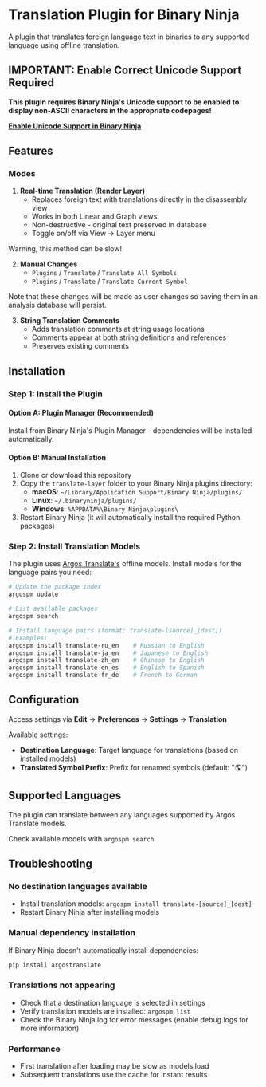 # Translation Plugin for Binary Ninja

A plugin that translates foreign language text in binaries to any supported language using offline translation.

## IMPORTANT: Enable Correct Unicode Support Required

**This plugin requires Binary Ninja's Unicode support to be enabled to display non-ASCII characters in the appropriate codepages!**

**[Enable Unicode Support in Binary Ninja](https://docs.binary.ninja/dev/concepts.html?h=unicode#unicode-support)**

## Features

### Modes

1. **Real-time Translation (Render Layer)**
   - Replaces foreign text with translations directly in the disassembly view
   - Works in both Linear and Graph views
   - Non-destructive - original text preserved in database
   - Toggle on/off via View → Layer menu

Warning, this method can be slow!

2. **Manual Changes**
   - `Plugins` / `Translate` / `Translate All Symbols`
   - `Plugins` / `Translate` / `Translate Current Symbol`

Note that these changes will be made as user changes so saving them in an analysis database will persist.

3. **String Translation Comments**
   - Adds translation comments at string usage locations
   - Comments appear at both string definitions and references
   - Preserves existing comments


## Installation

### Step 1: Install the Plugin

#### Option A: Plugin Manager (Recommended)
Install from Binary Ninja's Plugin Manager - dependencies will be installed automatically.

#### Option B: Manual Installation
1. Clone or download this repository
2. Copy the `translate-layer` folder to your Binary Ninja plugins directory:
   - **macOS**: `~/Library/Application Support/Binary Ninja/plugins/`
   - **Linux**: `~/.binaryninja/plugins/`
   - **Windows**: `%APPDATA%\Binary Ninja\plugins\`
3. Restart Binary Ninja (it will automatically install the required Python packages)

### Step 2: Install Translation Models

The plugin uses [Argos Translate's](https://github.com/argosopentech/argos-translate) offline models. Install models for the language pairs you need:

```bash
# Update the package index
argospm update

# List available packages
argospm search

# Install language pairs (format: translate-[source]_[dest])
# Examples:
argospm install translate-ru_en    # Russian to English
argospm install translate-ja_en    # Japanese to English
argospm install translate-zh_en    # Chinese to English
argospm install translate-en_es    # English to Spanish
argospm install translate-fr_de    # French to German
```

## Configuration

Access settings via **Edit** → **Preferences** → **Settings** → **Translation**

Available settings:

- **Destination Language**: Target language for translations (based on installed models)
- **Translated Symbol Prefix**: Prefix for renamed symbols (default: "🌎")

## Supported Languages

The plugin can translate between any languages supported by Argos Translate models.

Check available models with `argospm search`.

## Troubleshooting

### No destination languages available
- Install translation models: `argospm install translate-[source]_[dest]`
- Restart Binary Ninja after installing models

### Manual dependency installation
If Binary Ninja doesn't automatically install dependencies:
```bash
pip install argostranslate
```

### Translations not appearing
- Check that a destination language is selected in settings
- Verify translation models are installed: `argospm list`
- Check the Binary Ninja log for error messages (enable debug logs for more information)

### Performance
- First translation after loading may be slow as models load
- Subsequent translations use the cache for instant results
